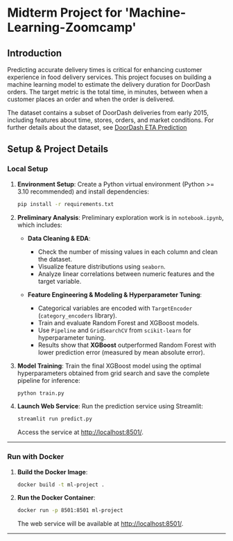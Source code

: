# Midterm Project for 'Machine-Learning-Zoomcamp'

## Introduction
Predicting accurate delivery times is critical for enhancing customer experience in food delivery services. This project focuses on building a machine learning model to estimate the delivery duration for DoorDash orders. The target metric is the total time, in minutes, between when a customer places an order and when the order is delivered.

The dataset contains a subset of DoorDash deliveries from early 2015, including features about time, stores, orders, and market conditions. For further details about the dataset, see [DoorDash ETA Prediction](https://www.kaggle.com/datasets/dharun4772/doordash-eta-prediction)

## Setup & Project Details

### Local Setup

1. **Environment Setup**:
   Create a Python virtual environment (Python >= 3.10 recommended) and install dependencies:

   ```bash
   pip install -r requirements.txt
   ```

2. **Preliminary Analysis**:
   Preliminary exploration work is in `notebook.ipynb`, which includes:

   - **Data Cleaning & EDA**:
      - Check the number of missing values in each column and clean the dataset.
      - Visualize feature distributions using `seaborn`.
      - Analyze linear correlations between numeric features and the target variable.

   - **Feature Engineering & Modeling & Hyperparameter Tuning**:
      - Categorical variables are encoded with `TargetEncoder` (`category_encoders` library).
      - Train and evaluate Random Forest and XGBoost models.
      - Use `Pipeline` and `GridSearchCV` from `scikit-learn` for hyperparameter tuning.
      - Results show that **XGBoost** outperformed Random Forest with lower prediction error (measured by mean absolute error).

3. **Model Training**:
   Train the final XGBoost model using the optimal hyperparameters obtained from grid search and save the complete pipeline for inference:

   ```bash
   python train.py
   ```

4. **Launch Web Service**:
   Run the prediction service using Streamlit:

   ```bash
   streamlit run predict.py
   ```

   Access the service at [http://localhost:8501/](http://localhost:8501/).

---

### Run with Docker

1. **Build the Docker Image**:
   ```bash
   docker build -t ml-project .
   ```

2. **Run the Docker Container**:
   ```bash
   docker run -p 8501:8501 ml-project
   ```

   The web service will be available at [http://localhost:8501/](http://localhost:8501/).

---